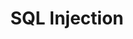 ---
layout: default
title: SQL Injection
parent: Injection
grand_parent: Attacks
has_children: true
has_toc: true
---